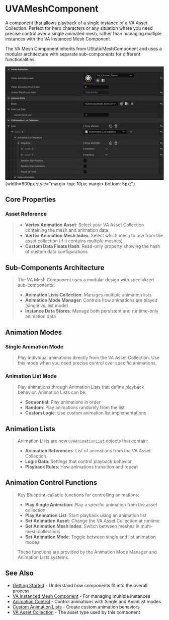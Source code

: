 # UVAMeshComponent

A component that allows playback of a single instance of a VA Asset Collection. Perfect for hero characters or any situation where you need precise control over a single animated mesh, rather than managing multiple instances with the VA Instanced Mesh Component.

The VA Mesh Component inherits from UStaticMeshComponent and uses a modular architecture with separate sub-components for different functionalities.

![Component Details](assets/details_vamesh.jpg){width=600px style="margin-top: 10px; margin-bottom: 5px;"}

## Core Properties

### Asset Reference
> - **Vertex Animation Asset**: Select your VA Asset Collection containing the mesh and animation data
> - **Vertex Animation Mesh Index**: Select which mesh to use from the asset collection (if it contains multiple meshes)
> - **Custom Data Floats Hash**: Read-only property showing the hash of custom data configurations

## Sub-Components Architecture

> The VA Mesh Component uses a modular design with specialized sub-components:
>
> - **Animation Lists Collection**: Manages multiple animation lists
> - **Animation Mode Manager**: Controls how animations are played (single vs. list mode)
> - **Instance Data Stores**: Manage both persistent and runtime-only animation data

## Animation Modes

### Single Animation Mode
> Play individual animations directly from the VA Asset Collection. Use this mode when you need precise control over specific animations.

### Animation List Mode  
> Play animations through Animation Lists that define playback behavior. Animation Lists can be:
>
> - **Sequential**: Play animations in order
> - **Random**: Play animations randomly from the list
> - **Custom Logic**: Use custom animation list implementations

## Animation Lists

> Animation Lists are now `UVAAnimationList` objects that contain:
>
> - **Animation References**: List of animations from the VA Asset Collection
> - **Logic Data**: Settings that control playback behavior
> - **Playback Rules**: How animations transition and repeat

## Animation Control Functions

> Key Blueprint-callable functions for controlling animations:
>
> - **Play Single Animation**: Play a specific animation from the asset collection
> - **Play Animation List**: Start playback using an animation list
> - **Set Animation Asset**: Change the VA Asset Collection at runtime
> - **Set Animation Mesh Index**: Switch between meshes in multi-mesh collections
> - **Set Animation Mode**: Toggle between single and list animation modes

> These functions are provided by the Animation Mode Manager and Animation Lists systems.

## See Also

- [Getting Started](getting-started.md) - Understand how components fit into the overall process
- [VA Instanced Mesh Component](vertex-anim-instanced-mesh-component.md) - For managing multiple instances
- [Animation Control](animation-control.md) - Control animations with Single and AnimList modes
- [Custom Animation Lists](custom-animation-lists.md) - Create custom animation behaviors
- [VA Asset Collection](va-asset-collection.md) - The asset type used by this component
